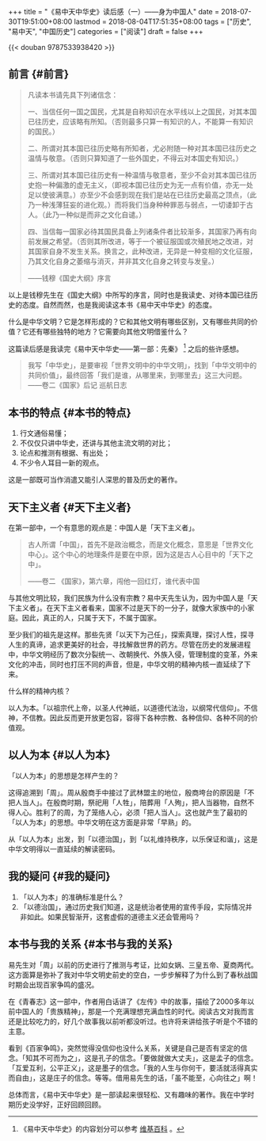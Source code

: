 +++
title = "《易中天中华史》读后感（一）——身为中国人"
date = 2018-07-30T19:51:00+08:00
lastmod = 2018-08-04T17:51:35+08:00
tags = ["历史", "易中天", "中国历史"]
categories = ["阅读"]
draft = false
+++

{{< douban 9787533938420 >}}

<!--more-->


## 前言 {#前言}

> 凡读本书请先具下列诸信念：
>
> 一、当信任何一国之国民，尤其是自称知识在水平线以上之国民，对其本国已往历史，应该略有所知。（否则最多只算一有知识的人，不能算一有知识的国民。）
>
> 二、所谓对其本国已往历史略有所知者，尤必附随一种对其本国已往历史之温情与敬意。（否则只算知道了一些外国史，不得云对本国史有知识。）
>
> 三、所谓对其本国已往历史有一种温情与敬意者，至少不会对其本国已往历史抱一种偏激的虚无主义，（即视本国已往历史为无一点有价值，亦无一处足以使彼满意。）亦至少不会感到现在我们是站在已往历史最高之顶点，（此乃一种浅薄狂妄的进化观。）而将我们当身种种罪恶与弱点，一切诿卸于古人。（此乃一种似是而非之文化自谴。）
>
> 四、当信每一国家必待其国民具备上列诸条件者比较渐多，其国家乃再有向前发展之希望。（否则其所改进，等于一个被征服国或次殖民地之改进，对其国家自身不发生关系。换言之，此种改进，无异是一种变相的文化征服，乃其文化自身之萎缩与消灭，并非其文化自身之转变与发皇。）
>
> ——钱穆《国史大纲》序言

以上是钱穆先生在《国史大纲》中所写的序言，同时也是我读史、对待本国已往历史的态度。自然而然，也是我阅读这本书《易中天中华史》的态度。

什么是中华文明？它是怎样形成的？它和其他文明有哪些区别，又有哪些共同的价值？它还有哪些独特的地方？它需要向其他文明借鉴什么？

这篇读后感是我读完《易中天中华史——第一部：先秦》&nbsp;[^fn:1] 之后的些许感想。

> 我写「中华史」，是要审视「世界文明中的中华文明」，找到「中华文明中的共同价值」，最终回答「我们是谁，从哪里来，到哪里去」这三大问题。
> ——卷二《国家》后记 巡航日志


## 本书的特点 {#本书的特点}

1.  行文通俗易懂；
2.  不仅仅只讲中华史，还讲与其他主流文明的对比；
3.  论点和推测有根据、有出处；
4.  不少令人耳目一新的观点。

这是一部既可当作消遣又能引人深思的普及历史的著作。


## 天下主义者 {#天下主义者}

在第一部中，一个有意思的观点是：中国人是「天下主义者」。

> 古人所谓「中国」，首先不是政治概念，而是文化概念，意思是「世界文化中心」。这个中心的地理条件是要在中原，因为这是古人心目中的「天下之中」。
>
> ——卷二 《国家》，第六章，闯他一回红灯，谁代表中国

与其他文明比较，我们民族为什么没有宗教？易中天先生认为，因为中国人是「天下主义者」。在天下主义者看来，国家不过是天下的一分子，就像大家族中的小家庭。因此，真正的人，只属于天下，不属于国家。

至少我们的祖先是这样。那些先贤「以天下为己任」，探索真理，探讨人性，探寻人生的真谛，追求更美好的社会，寻找解救世界的药方。尽管在历史的发展进程中，中华文明经历了数次分裂统一、改朝换代、外族入侵，管理制度的变革，外来文化的冲击，同时也打压不同的声音，但是，中华文明的精神内核一直延续了下来。

什么样的精神内核？

以人为本。「以祖宗代上帝，以圣人代神祇，以道德代法治，以纲常代信仰」。不信神，不信教。因此反而更开放更包容，容得下各种宗教、各种信仰、各种不同的价值观。


## 以人为本 {#以人为本}

「以人为本」的思想是怎样产生的？

这得追溯到「周」。周从殷商手中接过了武林盟主的地位，殷商垮台的原因是「不把人当人」。在殷商时期，祭祀用「人牲」，陪葬用「人殉」，把人当器物，自然不得人心。胜利了的周，为了笼络人心，必须「把人当人」。这也就产生了最初的「以人为本」的思想。中华文明在这方面是非常「早熟」的。

从「以人为本」出发，到「以德治国」，到「以礼维持秩序，以乐保证和谐」，这是中华文明得以一直延续的解读密码。


## 我的疑问 {#我的疑问}

1.  「以人为本」的准确标准是什么？
2.  「以德治国」，通过历史我们知道，这是统治者使用的宣传手段，实际情况并非如此。如果民智渐开，这套虚假的道德主义还会管用吗？


## 本书与我的关系 {#本书与我的关系}

易先生对「周」以前的历史进行了推测与考证，比如女娲、三皇五帝、夏商两代。这方面算是弥补了我对中华文明史前史的空白，一步步解释了为什么到了春秋战国时期会出现百家争鸣的盛况。

在《青春志》这一部中，作者用白话讲了《左传》中的故事，描绘了2000多年以前中国人的「贵族精神」，那是一个充满理想充满血性的时代。阅读古文对我而言还是比较吃力的，好几个故事我以前听都没听过。也许将来讲给孩子听是个不错的主意。

看到《百家争鸣》，突然觉得没信仰也没什么关系，关键是自己是否有坚定的信念。「知其不可而为之」，这是孔子的信念。「要做就做大丈夫」，这是孟子的信念。「互爱互利，公平正义」，这是墨子的信念。「我的人生与你何干，要活就活得真实而自由」，这是庄子的信念。等等。借用易先生的话，「虽不能至，心向往之」啊！

总体而言，《易中天中华史》是一部读起来很轻松、又有趣味的著作。我在中学时期历史没学好，正好回顾回顾。

[^fn:1]: 《易中天中华史》的内容划分可以参考 [维基百科](https://zh.wikipedia.org/zh-hans/%E6%98%93%E4%B8%AD%E5%A4%A9%E4%B8%AD%E5%8D%8E%E5%8F%B2) 。

